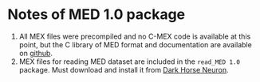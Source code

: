 # Notes of MED 1.0 package

1. All MEX files were precompiled and no C-MEX code is available at this point, but the C library of MED format and documentation are available on [github](https://github.com/MEDFormat/MED).
1. MEX files for reading MED dataset are included in the ```read_MED 1.0``` package. Must download and install it from [Dark Horse Neuron](http://darkhorseneuro.com/).
